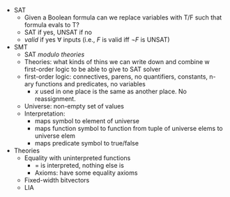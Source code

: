 - SAT
	- Given a Boolean formula can we replace variables with T/F such that formula evals to T?
	- SAT if yes, UNSAT if no
	- *valid* if yes $\forall$ inputs (i.e., $F$ is valid iff $\neg F$ is UNSAT)
- SMT
	- SAT *modulo theories*
	- Theories: what kinds of thins we can write down and combine w first-order logic to be able to give to SAT solver
	- first-order logic: connectives, parens, no quantifiers, constants, n-ary functions and predicates, no variables
		- $x$ used in one place is the same as another place. No reassignment.
	- Universe: non-empty set of values
	- Interpretation:
		- maps symbol to element of universe
		- maps function symbol to function from tuple of universe elems to universe elem
		- maps predicate symbol to true/false
- Theories
	- Equality with uninterpreted functions
		- $=$ is interpreted, nothing else is
		- Axioms: have some equality axioms
	- Fixed-width bitvectors
	- LIA